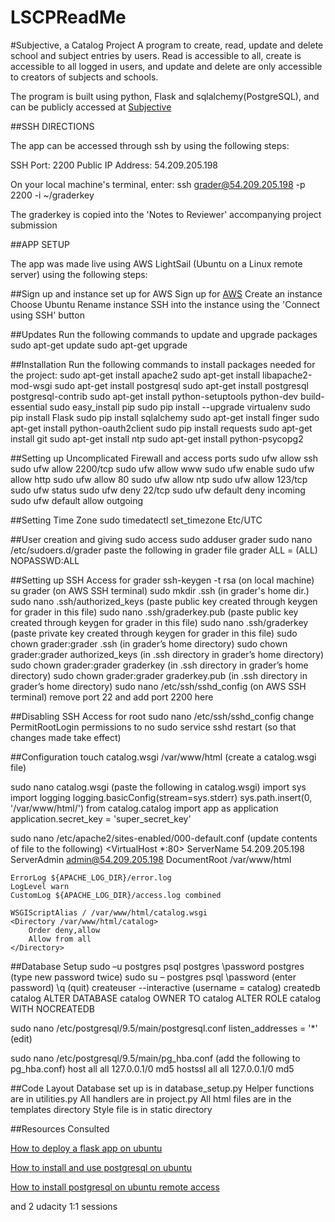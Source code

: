 # LSCPReadMe

#Subjective, a Catalog Project
A program to create, read, update and delete school and subject entries by users. Read is accessible to all, create is accessible to all logged in users, and update and delete are only accessible to creators of subjects and schools.

The program is built using python, Flask and sqlalchemy(PostgreSQL), and can be publicly accessed at [Subjective](http://ec2-54-209-205-198.compute-1.amazonaws.com/)

##SSH DIRECTIONS

The app can be accessed through ssh by using the following steps:

SSH Port: 2200
Public IP Address: 54.209.205.198

On your local machine's terminal, enter:
ssh grader@54.209.205.198 -p 2200 -i ~/graderkey

The graderkey is copied into the 'Notes to Reviewer' accompanying project submission


##APP SETUP

The app was made live using AWS LightSail (Ubuntu on a Linux remote server) using the following steps:

##Sign up and instance set up for AWS
Sign up for [AWS](https://lightsail.aws.amazon.com/)
Create an instance
Choose Ubuntu
Rename instance
SSH into the instance using the 'Connect using SSH' button

##Updates
Run the following commands to update and upgrade packages
sudo apt-get update
sudo apt-get upgrade

##Installation
Run the following commands to install packages needed for the project:
sudo apt-get install apache2
sudo apt-get install libapache2-mod-wsgi
sudo apt-get install postgresql
sudo apt-get install postgresql postgresql-contrib
sudo apt-get install python-setuptools python-dev build-essential
sudo easy_install pip
sudo pip install --upgrade virtualenv
sudo pip install Flask
sudo pip install sqlalchemy
sudo apt-get install finger
sudo apt-get install python-oauth2client
sudo pip install requests
sudo apt-get install git
sudo apt-get install ntp
sudo apt-get install python-psycopg2

##Setting up Uncomplicated Firewall and access ports
sudo ufw allow ssh
sudo ufw allow 2200/tcp
sudo ufw allow www
sudo ufw enable
sudo ufw allow http
sudo ufw allow 80
sudo ufw allow ntp
sudo ufw allow 123/tcp
sudo ufw status
sudo ufw deny 22/tcp 
sudo ufw default deny incoming
sudo ufw default allow outgoing

##Setting Time Zone
sudo timedatectl set_timezone Etc/UTC

##User creation and giving sudo access
sudo adduser grader
sudo nano /etc/sudoers.d/grader 
paste the following in grader file
grader ALL = (ALL) NOPASSWD:ALL

##Setting up SSH Access for grader
ssh-keygen -t rsa (on local machine)
su grader (on AWS SSH terminal)
sudo mkdir .ssh (in grader's home dir.)
sudo nano .ssh/authorized_keys
(paste public key created through keygen for grader in this file)
sudo nano .ssh/graderkey.pub
(paste public key created through keygen for grader in this file)
sudo nano .ssh/graderkey
(paste private key created through keygen for grader in this file)
sudo chown grader:grader .ssh (in grader’s home directory)
sudo chown grader:grader authorized_keys (in .ssh directory in grader’s home directory)
sudo chown grader:grader graderkey (in .ssh directory in grader’s home directory)
sudo chown grader:grader graderkey.pub (in .ssh directory in grader’s home directory)
sudo nano /etc/ssh/sshd_config (on AWS SSH terminal)
remove port 22 and add port 2200 here

##Disabling SSH Access for root
sudo nano /etc/ssh/sshd_config
change PermitRootLogin permissions to no
sudo service sshd restart (so that changes made take effect)

##Configuration
touch catalog.wsgi /var/www/html
(create a catalog.wsgi file)

sudo nano catalog.wsgi
(paste the following in catalog.wsgi)
import sys
import logging
logging.basicConfig(stream=sys.stderr)
sys.path.insert(0, '/var/www/html/')
from catalog.catalog import app as application
application.secret_key = 'super_secret_key'

sudo nano /etc/apache2/sites-enabled/000-default.conf
(update contents of file to the following)
<VirtualHost *:80>
	ServerName 54.209.205.198
	ServerAdmin admin@54.209.205.198
	DocumentRoot /var/www/html

	ErrorLog ${APACHE_LOG_DIR}/error.log
	LogLevel warn
	CustomLog ${APACHE_LOG_DIR}/access.log combined

	WSGIScriptAlias / /var/www/html/catalog.wsgi
	<Directory /var/www/html/catalog>
		Order deny,allow
		Allow from all
	</Directory>
</VirtualHost>

##Database Setup
sudo –u postgres psql postgres
\password postgres (type new password twice)
sudo su – postgres
psql
\password (enter password)
\q (quit)
createuser --interactive
(username = catalog)
createdb catalog
ALTER DATABASE catalog OWNER TO catalog
ALTER ROLE catalog WITH NOCREATEDB

sudo nano /etc/postgresql/9.5/main/postgresql.conf
listen_addresses = '*' (edit)

sudo nano /etc/postgresql/9.5/main/pg_hba.conf
(add the following to pg_hba.conf)
host     all   all   127.0.0.1/0   md5
hostssl  all   all   127.0.0.1/0   md5

##Code Layout
Database set up is in database_setup.py
Helper functions are in utilities.py
All handlers are in project.py
All html files are in the templates directory
Style file is in static directory

##Resources Consulted

[How to deploy a flask app on ubuntu](https://www.digitalocean.com/community/tutorials/how-to-deploy-a-flask-application-on-an-ubuntu-vps)
 
[How to install and use postgresql on ubuntu](https://www.digitalocean.com/community/tutorials/how-to-install-and-use-postgresql-on-ubuntu-16-04)

[How to install postgresql on ubuntu remote access](https://wixelhq.com/blog/how-to-install-postgresql-on-ubuntu-remote-access)

and 2 udacity 1:1 sessions
